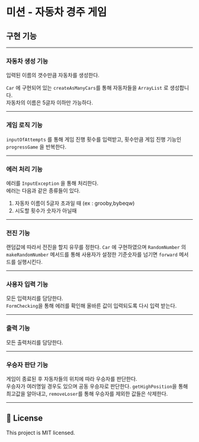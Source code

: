 # 미션 - 자동차 경주 게임

## 구현 기능

---
### 자동차 생성 기능 
입력된 이름의 갯수만큼 자동차를 생성한다.
<br>

`Car` 에 구현되어 있는 `createAsManyCars`를 통해 자동차들을 `ArrayList` 로 생성합니다.
<br>
자동차의 이름은 5글자 이하만 가능하다.

---
### 게임 로직 기능
`inputOfAttempts` 를 통해 게임 진행 횟수를 입력받고, 횟수만큼 게임 진행 기능인 `progressGame` 을 반복한다.

---
### 에러 처리 기능 
에러를 `InputException` 을 통해 처리한다.
<br>
에러는 다음과 같은 종류들이 있다.
<br>
1. 자동차 이름이 5글자 초과일 때 (ex : grooby,bybeqw)
2. 시도할 횟수가 숫자가 아닐때

---
### 전진 기능 
랜덤값에 따라서 전진을 할지 유무를 정한다.
`Car` 에 구현하였으며 `RandomNumber` 의 `makeRandomNumber` 메서드를 통해 사용자가 설정한 기준숫자를 넘기면 `forward` 메서드를 실행시킨다.

---
### 사용자 입력 기능
모든 입력처리를 담당한다.
<br>
`FormChecking`을 통해 에러를 확인해 올바른 값이 입력되도록 다시 입력 받는다.

---
### 출력 기능
모든 출력처리를 담당한다.

---
### 우승자 판단 기능
게임이 종료된 후 자동차들의 위치에 따라 우승자를 판단한다.
<br>
우승자가 여러명일 경우도 있으며 공동 우승자로 판단한다.
`getHighPosition`을 통해 최고값을 알아내고, `removeLoser`를 통해 우승자를 제외한 값들은 삭제한다.

---
## 📝 License

This project is MIT licensed.
